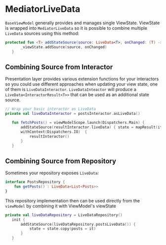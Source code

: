 # MediatorLiveData
`BaseViewModel` generally provides and manages single ViewState. ViewState is wrapped into  `MediatorLiveData` so it is possible to combine multiple `LiveData` sources using this method:
```kotlin
protected fun <T> addStateSource(source: LiveData<T>, onChanged: (T) -> Unit) {
       _viewState.addSource(source, onChanged)
   }
```

## Combining Source from Interactor
Presentation layer provides various extension functions for your interactors so you could use different approaches when updating your view state, one of them is `LiveDataInteractor`. `LiveDataInteactor` will produce a `LiveData<InteractorResult<T>>` that can be used as an additional state source.

```kotlin
// Wrap your basic interactor as LiveData
private val liveDataInteractor = postsInteractor.asLiveData()

   fun fetchPosts() = viewModelScope.launch(Dispatchers.Main) {
       addStateSource(resultInteractor.liveData) { state = mapResult(it) }
       withContext(Dispatchers.IO)  {
           resultInteractor()
       }
   }
```

## Combining Source from Repository
Sometimes your repository exposes `LiveData`:
```kotlin
interface PostsRepository {
    fun getPosts() : LiveData<List<Posts>>
}
```
This repository implementation then can be used directly from the `viewModel` by combining it with ViewModel's viewState
```kotlin
private val liveDataRepository = LiveDataRepository()
   init {
       addStateSource(liveDataRepository.postsLiveData()) {
           state = state.copy(posts = it)
       }
   }
```
